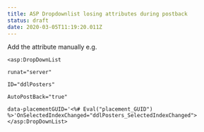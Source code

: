 ```yaml
---
title: ASP Dropdownlist losing attributes during postback
status: draft
date: 2020-03-05T11:19:20.011Z
---
```

Add the attribute manually e.g. 

```
<asp:DropDownList 
```

```
runat="server" 
```

```
ID="ddlPosters" 
```

```
AutoPostBack="true" 
```

```
data-placementGUID='<%# Eval("placement_GUID") %>'OnSelectedIndexChanged="ddlPosters_SelectedIndexChanged"></asp:DropDownList>
```
